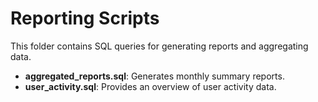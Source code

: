 # Reporting Scripts
This folder contains SQL queries for generating reports and aggregating data.
- **aggregated_reports.sql**: Generates monthly summary reports.
- **user_activity.sql**: Provides an overview of user activity data.
